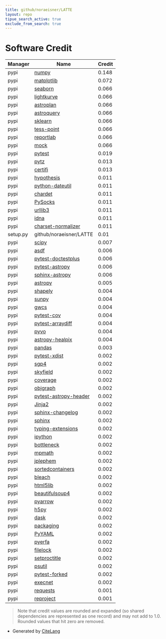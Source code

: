 ```yaml
---
title: github/noraeisner/LATTE
layout: repo
tipue_search_active: true
exclude_from_search: true
---
```

# Software Credit

|Manager|Name|Credit|
|-------|----|------|
|pypi|[numpy](https://www.numpy.org)|0.148|
|pypi|[matplotlib](https://matplotlib.org)|0.072|
|pypi|[seaborn](https://seaborn.pydata.org)|0.066|
|pypi|[lightkurve](https://docs.lightkurve.org)|0.066|
|pypi|[astroplan](https://github.com/astropy/astroplan)|0.066|
|pypi|[astroquery](http://astropy.org/astroquery)|0.066|
|pypi|[sklearn](https://pypi.python.org/pypi/scikit-learn/)|0.066|
|pypi|[tess-point](https://github.com/christopherburke/tess-point)|0.066|
|pypi|[reportlab](http://www.reportlab.com/)|0.066|
|pypi|[mock](http://mock.readthedocs.org/en/latest/)|0.066|
|pypi|[pytest](https://docs.pytest.org/en/latest/)|0.019|
|pypi|[pytz](https://pypi.org/project/pytz)|0.013|
|pypi|[certifi](https://pypi.org/project/certifi)|0.013|
|pypi|[hypothesis](https://pypi.org/project/hypothesis)|0.011|
|pypi|[python-dateutil](https://pypi.org/project/python-dateutil)|0.011|
|pypi|[chardet](https://pypi.org/project/chardet)|0.011|
|pypi|[PySocks](https://pypi.org/project/PySocks)|0.011|
|pypi|[urllib3](https://pypi.org/project/urllib3)|0.011|
|pypi|[idna](https://pypi.org/project/idna)|0.011|
|pypi|[charset-normalizer](https://pypi.org/project/charset-normalizer)|0.011|
|setup.py|github/noraeisner/LATTE|0.01|
|pypi|[scipy](https://www.scipy.org)|0.007|
|pypi|[asdf](https://pypi.org/project/asdf)|0.006|
|pypi|[pytest-doctestplus](https://pypi.org/project/pytest-doctestplus)|0.006|
|pypi|[pytest-astropy](https://pypi.org/project/pytest-astropy)|0.006|
|pypi|[sphinx-astropy](https://pypi.org/project/sphinx-astropy)|0.006|
|pypi|[astropy](http://astropy.org)|0.005|
|pypi|[shapely](https://pypi.org/project/shapely)|0.004|
|pypi|[sunpy](https://pypi.org/project/sunpy)|0.004|
|pypi|[gwcs](https://pypi.org/project/gwcs)|0.004|
|pypi|[pytest-cov](https://pypi.org/project/pytest-cov)|0.004|
|pypi|[pytest-arraydiff](https://pypi.org/project/pytest-arraydiff)|0.004|
|pypi|[pyvo](https://pypi.org/project/pyvo)|0.004|
|pypi|[astropy-healpix](https://pypi.org/project/astropy-healpix)|0.004|
|pypi|[pandas](https://pandas.pydata.org)|0.003|
|pypi|[pytest-xdist](https://github.com/pytest-dev/pytest-xdist)|0.002|
|pypi|[sgp4](https://pypi.org/project/sgp4)|0.002|
|pypi|[skyfield](https://pypi.org/project/skyfield)|0.002|
|pypi|[coverage](https://pypi.org/project/coverage)|0.002|
|pypi|[objgraph](https://pypi.org/project/objgraph)|0.002|
|pypi|[pytest-astropy-header](https://pypi.org/project/pytest-astropy-header)|0.002|
|pypi|[Jinja2](https://pypi.org/project/Jinja2)|0.002|
|pypi|[sphinx-changelog](https://pypi.org/project/sphinx-changelog)|0.002|
|pypi|[sphinx](https://pypi.org/project/sphinx)|0.002|
|pypi|[typing-extensions](https://pypi.org/project/typing-extensions)|0.002|
|pypi|[ipython](https://pypi.org/project/ipython)|0.002|
|pypi|[bottleneck](https://pypi.org/project/bottleneck)|0.002|
|pypi|[mpmath](https://pypi.org/project/mpmath)|0.002|
|pypi|[jplephem](https://pypi.org/project/jplephem)|0.002|
|pypi|[sortedcontainers](https://pypi.org/project/sortedcontainers)|0.002|
|pypi|[bleach](https://pypi.org/project/bleach)|0.002|
|pypi|[html5lib](https://pypi.org/project/html5lib)|0.002|
|pypi|[beautifulsoup4](https://pypi.org/project/beautifulsoup4)|0.002|
|pypi|[pyarrow](https://pypi.org/project/pyarrow)|0.002|
|pypi|[h5py](https://pypi.org/project/h5py)|0.002|
|pypi|[dask](https://pypi.org/project/dask)|0.002|
|pypi|[packaging](https://pypi.org/project/packaging)|0.002|
|pypi|[PyYAML](https://pypi.org/project/PyYAML)|0.002|
|pypi|[pyerfa](https://pypi.org/project/pyerfa)|0.002|
|pypi|[filelock](https://pypi.org/project/filelock)|0.002|
|pypi|[setproctitle](https://pypi.org/project/setproctitle)|0.002|
|pypi|[psutil](https://pypi.org/project/psutil)|0.002|
|pypi|[pytest-forked](https://pypi.org/project/pytest-forked)|0.002|
|pypi|[execnet](https://pypi.org/project/execnet)|0.002|
|pypi|[requests](https://requests.readthedocs.io)|0.001|
|pypi|[reproject](https://reproject.readthedocs.io)|0.001|


> Note that credit values are rounded and expanded (so shared dependencies are represented as one record) and may not add to 1.0. Rounded values that hit zero are removed.


- Generated by [CiteLang](https://github.com/vsoch/citelang)
